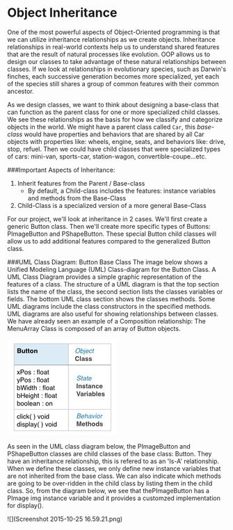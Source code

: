 # Object Inheritance

One of the most powerful aspects of Object-Oriented programming is that we can utilize inheritance relationships as we create objects.  Inheritance relationships in real-world contexts help us to understand shared features that are the result of natural processes like evolution. OOP allows us to design our classes to take advantage of these natural relationships between classes.  If we look at relationships in evolutionary species, such as Darwin's finches, each successive generation becomes more specialized, yet each of the species still shares a group of common features with their common ancestor.  

As we design classes, we want to think about designing a base-class that can function as the parent class for one or more specialized child classes.  We see these relationships as the basis for how we classify and categorize objects in the world.  We might have a parent class called `Car`, this *base-class* would have properties and behaviors that are shared by all Car objects with properties like:  wheels, engine, seats, and behaviors like: drive, stop, refuel.  Then we could have child classes that were specialized types of cars: mini-van, sports-car, station-wagon, convertible-coupe...etc.

###Important Aspects of Inheritance:
1. Inherit features from the Parent / Base-class
    - By default, a Child-class includes the features: instance variables and methods from the Base-Class 
2. Child-Class is a specialized version of a more general Base-Class


For our project, we'll look at inheritance in 2 cases.  We'll first create a generic Button class.  Then we'll create more specific types of Buttons:  PImageButton and PShapeButton.  These special Button child classes will allow us to add additional features compared to the generalized Button class. 

###UML Class Diagram: Button Base Class
The image below shows a Unified Modeling Language (UML) Class-diagram for the Button Class.  A UML Class Diagram provides a simple graphic representation of the features of a class.  The structure of a UML diagram is that the top section lists the name of the class, the second section lists the classes variables or fields.  The bottom UML class section shows the classes methods.  Some UML diagrams include the class constructors in the specified methods. UML diagrams are also useful for showing relationships between classes.  We have already seen an example of a Composition relationship:  The MenuArray Class is composed of an array of Button objects.  

![](buttonClass.png)

As seen in the UML class diagram below,  the PImageButton and PShapeButton classes are child classes of the base class:  Button.  They have an inheritance relationship, this is refered to as an 'Is-A' relationship.  When we define these classes, we only define new instance variables that are not inherited from the base class.  We can also indicate which methods are going to be over-ridden in the child class by listing them in the child class.  So, from the diagram below, we see that thePImageButton has a PImage img instance variable and it provides a customzed implementation for display().   

![](Screenshot 2015-10-25 16.59.21.png)


